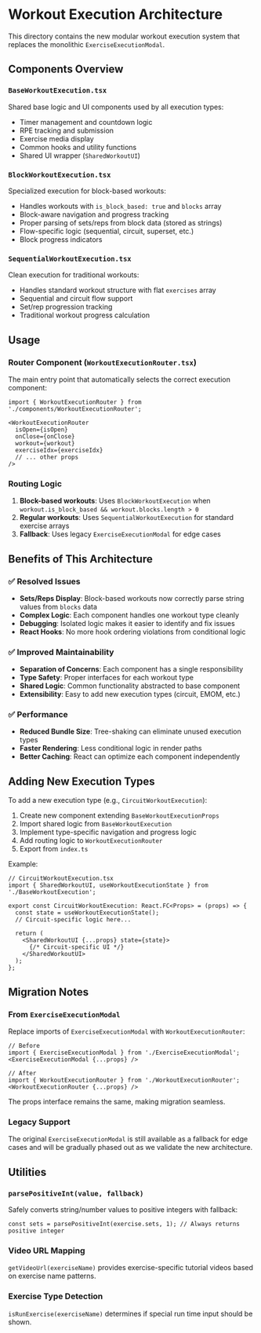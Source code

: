 # Workout Execution Architecture

This directory contains the new modular workout execution system that replaces the monolithic `ExerciseExecutionModal`.

## Components Overview

### `BaseWorkoutExecution.tsx`
Shared base logic and UI components used by all execution types:
- Timer management and countdown logic
- RPE tracking and submission
- Exercise media display
- Common hooks and utility functions
- Shared UI wrapper (`SharedWorkoutUI`)

### `BlockWorkoutExecution.tsx`
Specialized execution for block-based workouts:
- Handles workouts with `is_block_based: true` and `blocks` array
- Block-aware navigation and progress tracking
- Proper parsing of sets/reps from block data (stored as strings)
- Flow-specific logic (sequential, circuit, superset, etc.)
- Block progress indicators

### `SequentialWorkoutExecution.tsx`
Clean execution for traditional workouts:
- Handles standard workout structure with flat `exercises` array
- Sequential and circuit flow support
- Set/rep progression tracking
- Traditional workout progress calculation

## Usage

### Router Component (`WorkoutExecutionRouter.tsx`)
The main entry point that automatically selects the correct execution component:

```tsx
import { WorkoutExecutionRouter } from './components/WorkoutExecutionRouter';

<WorkoutExecutionRouter
  isOpen={isOpen}
  onClose={onClose}
  workout={workout}
  exerciseIdx={exerciseIdx}
  // ... other props
/>
```

### Routing Logic
1. **Block-based workouts**: Uses `BlockWorkoutExecution` when `workout.is_block_based && workout.blocks.length > 0`
2. **Regular workouts**: Uses `SequentialWorkoutExecution` for standard exercise arrays
3. **Fallback**: Uses legacy `ExerciseExecutionModal` for edge cases

## Benefits of This Architecture

### ✅ **Resolved Issues**
- **Sets/Reps Display**: Block-based workouts now correctly parse string values from `blocks` data
- **Complex Logic**: Each component handles one workout type cleanly
- **Debugging**: Isolated logic makes it easier to identify and fix issues
- **React Hooks**: No more hook ordering violations from conditional logic

### ✅ **Improved Maintainability**
- **Separation of Concerns**: Each component has a single responsibility
- **Type Safety**: Proper interfaces for each workout type
- **Shared Logic**: Common functionality abstracted to base component
- **Extensibility**: Easy to add new execution types (circuit, EMOM, etc.)

### ✅ **Performance**
- **Reduced Bundle Size**: Tree-shaking can eliminate unused execution types
- **Faster Rendering**: Less conditional logic in render paths
- **Better Caching**: React can optimize each component independently

## Adding New Execution Types

To add a new execution type (e.g., `CircuitWorkoutExecution`):

1. Create new component extending `BaseWorkoutExecutionProps`
2. Import shared logic from `BaseWorkoutExecution`
3. Implement type-specific navigation and progress logic
4. Add routing logic to `WorkoutExecutionRouter`
5. Export from `index.ts`

Example:
```tsx
// CircuitWorkoutExecution.tsx
import { SharedWorkoutUI, useWorkoutExecutionState } from './BaseWorkoutExecution';

export const CircuitWorkoutExecution: React.FC<Props> = (props) => {
  const state = useWorkoutExecutionState();
  // Circuit-specific logic here...
  
  return (
    <SharedWorkoutUI {...props} state={state}>
      {/* Circuit-specific UI */}
    </SharedWorkoutUI>
  );
};
```

## Migration Notes

### From `ExerciseExecutionModal`
Replace imports of `ExerciseExecutionModal` with `WorkoutExecutionRouter`:

```tsx
// Before
import { ExerciseExecutionModal } from './ExerciseExecutionModal';
<ExerciseExecutionModal {...props} />

// After  
import { WorkoutExecutionRouter } from './WorkoutExecutionRouter';
<WorkoutExecutionRouter {...props} />
```

The props interface remains the same, making migration seamless.

### Legacy Support
The original `ExerciseExecutionModal` is still available as a fallback for edge cases and will be gradually phased out as we validate the new architecture.

## Utilities

### `parsePositiveInt(value, fallback)`
Safely converts string/number values to positive integers with fallback:
```tsx
const sets = parsePositiveInt(exercise.sets, 1); // Always returns positive integer
```

### Video URL Mapping
`getVideoUrl(exerciseName)` provides exercise-specific tutorial videos based on exercise name patterns.

### Exercise Type Detection
`isRunExercise(exerciseName)` determines if special run time input should be shown. 
